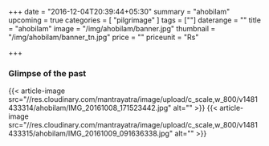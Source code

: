 +++
date = "2016-12-04T20:39:44+05:30"
summary = "ahobilam"
upcoming = true
categories = [ "pilgrimage" ]
tags = [""]
daterange = ""
title = "ahobilam"
image = "/img/ahobilam/banner.jpg"
thumbnail = "/img/ahobilam/banner_tn.jpg"
price = ""
priceunit = "Rs"

+++

### Glimpse of the past
{{< article-image src="//res.cloudinary.com/mantrayatra/image/upload/c_scale,w_800/v1481433314/ahobilam/IMG_20161008_171523442.jpg" alt="" >}}
{{< article-image src="//res.cloudinary.com/mantrayatra/image/upload/c_scale,w_800/v1481433315/ahobilam/IMG_20161009_091636338.jpg" alt="" >}}
